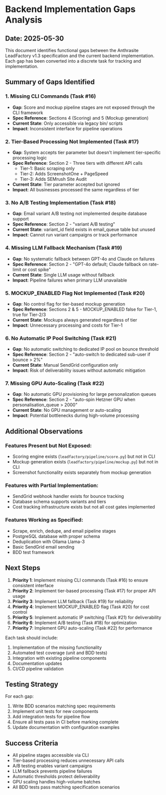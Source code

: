 # Backend Implementation Gaps Analysis

## Date: 2025-05-30

This document identifies functional gaps between the Anthrasite LeadFactory v1.3 specification and the current backend implementation. Each gap has been converted into a discrete task for tracking and implementation.

## Summary of Gaps Identified

### 1. **Missing CLI Commands** (Task #16)
- **Gap**: Score and mockup pipeline stages are not exposed through the CLI framework
- **Spec Reference**: Sections 4 (Scoring) and 5 (Mockup generation)
- **Current State**: Only accessible via legacy bin/ scripts
- **Impact**: Inconsistent interface for pipeline operations

### 2. **Tier-Based Processing Not Implemented** (Task #17)
- **Gap**: System accepts tier parameter but doesn't implement tier-specific processing logic
- **Spec Reference**: Section 2 - Three tiers with different API calls
  - Tier-1: Basic scraping only
  - Tier-2: Adds ScreenshotOne + PageSpeed
  - Tier-3: Adds SEMrush Site Audit
- **Current State**: Tier parameter accepted but ignored
- **Impact**: All businesses processed the same regardless of tier

### 3. **No A/B Testing Implementation** (Task #18)
- **Gap**: Email variant A/B testing not implemented despite database support
- **Spec Reference**: Section 2 - "variant A/B testing"
- **Current State**: variant_id field exists in email_queue table but unused
- **Impact**: Cannot run variant campaigns or track performance

### 4. **Missing LLM Fallback Mechanism** (Task #19)
- **Gap**: No systematic fallback between GPT-4o and Claude on failures
- **Spec Reference**: Section 2 - "GPT-4o default; Claude fallback on rate-limit or cost spike"
- **Current State**: Single LLM usage without fallback
- **Impact**: Pipeline failures when primary LLM unavailable

### 5. **MOCKUP_ENABLED Flag Not Implemented** (Task #20)
- **Gap**: No control flag for tier-based mockup generation
- **Spec Reference**: Sections 2 & 5 - MOCKUP_ENABLED false for Tier-1, true for Tier-2/3
- **Current State**: Mockups always generated regardless of tier
- **Impact**: Unnecessary processing and costs for Tier-1

### 6. **No Automatic IP Pool Switching** (Task #21)
- **Gap**: No automatic switching to dedicated IP pool on bounce threshold
- **Spec Reference**: Section 2 - "auto-switch to dedicated sub-user if bounce > 2%"
- **Current State**: Manual SendGrid configuration only
- **Impact**: Risk of deliverability issues without automatic mitigation

### 7. **Missing GPU Auto-Scaling** (Task #22)
- **Gap**: No automatic GPU provisioning for large personalization queues
- **Spec Reference**: Section 2 - "auto-spin Hetzner GPU when personalisation_queue > 2000"
- **Current State**: No GPU management or auto-scaling
- **Impact**: Potential bottlenecks during high-volume processing

## Additional Observations

### Features Present but Not Exposed:
- Scoring engine exists (`leadfactory/pipeline/score.py`) but not in CLI
- Mockup generation exists (`leadfactory/pipeline/mockup.py`) but not in CLI
- Screenshot functionality exists separately from mockup generation

### Features with Partial Implementation:
- SendGrid webhook handler exists for bounce tracking
- Database schema supports variants and tiers
- Cost tracking infrastructure exists but not all cost gates implemented

### Features Working as Specified:
- Scrape, enrich, dedupe, and email pipeline stages
- PostgreSQL database with proper schema
- Deduplication with Ollama Llama-3
- Basic SendGrid email sending
- BDD test framework

## Next Steps

1. **Priority 1**: Implement missing CLI commands (Task #16) to ensure consistent interface
2. **Priority 2**: Implement tier-based processing (Task #17) for proper API usage
3. **Priority 3**: Implement LLM fallback (Task #19) for reliability
4. **Priority 4**: Implement MOCKUP_ENABLED flag (Task #20) for cost control
5. **Priority 5**: Implement automatic IP switching (Task #21) for deliverability
6. **Priority 6**: Implement A/B testing (Task #18) for optimization
7. **Priority 7**: Implement GPU auto-scaling (Task #22) for performance

Each task should include:
1. Implementation of the missing functionality
2. Automated test coverage (unit and BDD tests)
3. Integration with existing pipeline components
4. Documentation updates
5. CI/CD pipeline validation

## Testing Strategy

For each gap:
1. Write BDD scenarios matching spec requirements
2. Implement unit tests for new components
3. Add integration tests for pipeline flow
4. Ensure all tests pass in CI before marking complete
5. Update documentation with configuration examples

## Success Criteria

- All pipeline stages accessible via CLI
- Tier-based processing reduces unnecessary API calls
- A/B testing enables variant campaigns
- LLM fallback prevents pipeline failures
- Automatic thresholds protect deliverability
- GPU scaling handles high-volume batches
- All BDD tests pass matching specification scenarios
